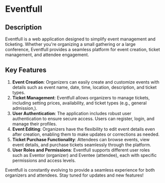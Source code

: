 # Eventfull

## Description
Eventfull is a web application designed to simplify event management and ticketing. Whether you're organizing a small gathering or a large conference, Eventfull provides a seamless platform for event creation, ticket management, and attendee engagement.

## Key Features
1. **Event Creation**: Organizers can easily create and customize events with details such as event name, date, time, location, description, and ticket types.
2. **Ticket Management**: Eventfull allows organizers to manage tickets, including setting prices, availability, and ticket types (e.g., general admission,).
3. **User Authentication**: The application includes robust user authentication to ensure secure access. Users can register, login, and manage their profiles.
4. **Event Editing**: Organizers have the flexibility to edit event details even after creation, enabling them to make updates or corrections as needed.
5. **Ticket Purchase Functionality**: Attendees can browse events, view event details, and purchase tickets seamlessly through the platform.
6. **User Roles and Permissions**: Eventfull supports different user roles such as Eventor (organizer) and Eventee (attendee), each with specific permissions and access levels.

Eventfull is constantly evolving to provide a seamless experience for both organizers and attendees. Stay tuned for updates and new features!
